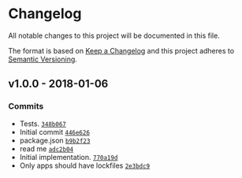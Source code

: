 # Changelog

All notable changes to this project will be documented in this file.

The format is based on [Keep a Changelog](https://keepachangelog.com/en/1.0.0/)
and this project adheres to [Semantic Versioning](https://semver.org/spec/v2.0.0.html).

## v1.0.0 - 2018-01-06

### Commits

- Tests. [`348b067`](https://github.com/inspect-js/has-template-literals/commit/348b06770a350f62d3ba8d4c2ff7eddbaafedbd0)
- Initial commit [`446e626`](https://github.com/inspect-js/has-template-literals/commit/446e6261e0c8ccfd043747ae9d702223375a6273)
- package.json [`b9b2f23`](https://github.com/inspect-js/has-template-literals/commit/b9b2f23d1c675c0f9833c3cade35f7ee8ea9676b)
- read me [`adc2b04`](https://github.com/inspect-js/has-template-literals/commit/adc2b0470fa93813172fa067ffd4e43dac9ef385)
- Initial implementation. [`770a19d`](https://github.com/inspect-js/has-template-literals/commit/770a19d4a06f7afaa7acb36a5da326f63c6890a8)
- Only apps should have lockfiles [`2e3bdc9`](https://github.com/inspect-js/has-template-literals/commit/2e3bdc9cff7d717b67977f84607e4396cd0db1a7)
